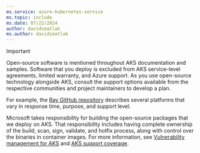 ```yaml
---
ms.service: azure-kubernetes-service
ms.topic: include
ms.date: 07/22/2024
author: davidsmatlak
ms.author: davidsmatlak
---
```


> [!IMPORTANT]
> Open-source software is mentioned throughout AKS documentation and samples. Software that you deploy is excluded from AKS service-level agreements, limited warranty, and Azure support. As you use open-source technology alongside AKS, consult the support options available from the respective communities and project maintainers to develop a plan.
>
> For example, the [Ray GitHub repository](https://github.com/ray-project/ray?tab=readme-ov-file#getting-involved) describes several platforms that vary in response time, purpose, and support level.
>
> Microsoft takes responsibility for building the open-source packages that we deploy on AKS. That responsibility includes having complete ownership of the build, scan, sign, validate, and hotfix process, along with control over the binaries in container images. For more information, see [Vulnerability management for AKS](../concepts-vulnerability-management.md#aks-container-images) and [AKS support coverage](../support-policies.md#aks-support-coverage).
